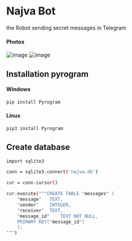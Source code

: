 # Najva Bot
the Robot sending secret messages in Telegram

#### Photos
![image](https://user-images.githubusercontent.com/62441713/120935630-fa744b00-c718-11eb-8e9d-663e34e04918.png)
![image](https://user-images.githubusercontent.com/62441713/120935612-e4668a80-c718-11eb-82da-752e2143f0cd.png)

## Installation pyrogram
#### Windows
```bash
pip install Pyrogram
```
#### Linux
```bash
pip3 install Pyrogram
```
## Create database
```bash
import sqlite3

conn = sqlite3.connect('najva.db')

cur = conn.cursor()

cur.execute("""CREATE TABLE "messages" (
	"message"	TEXT,
	"sender"	INTEGER,
	"receiver"	TEXT,
	"message_id"	TEXT NOT NULL,
	PRIMARY KEY("message_id")
    );
""")
```
